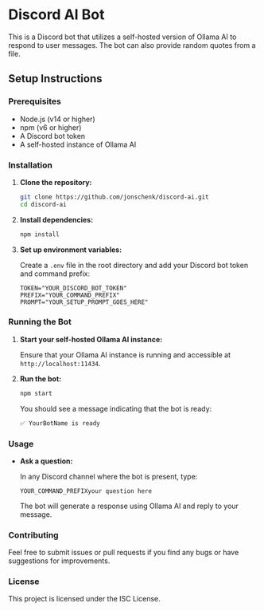 # Discord AI Bot

This is a Discord bot that utilizes a self-hosted version of Ollama AI to respond to user messages. The bot can also provide random quotes from a file.

## Setup Instructions

### Prerequisites

- Node.js (v14 or higher)
- npm (v6 or higher)
- A Discord bot token
- A self-hosted instance of Ollama AI

### Installation

1. **Clone the repository:**

    ```sh
    git clone https://github.com/jonschenk/discord-ai.git
    cd discord-ai
    ```

2. **Install dependencies:**

    ```sh
    npm install
    ```

3. **Set up environment variables:**

    Create a `.env` file in the root directory and add your Discord bot token and command prefix:

    ```env
    TOKEN="YOUR_DISCORD_BOT_TOKEN"
    PREFIX="YOUR_COMMAND_PREFIX"
    PROMPT="YOUR_SETUP_PROMPT_GOES_HERE"
    ```

### Running the Bot

1. **Start your self-hosted Ollama AI instance:**

    Ensure that your Ollama AI instance is running and accessible at `http://localhost:11434`.

2. **Run the bot:**

    ```sh
    npm start
    ```

    You should see a message indicating that the bot is ready:

    ```sh
    ✅ YourBotName is ready
    ```

### Usage

- **Ask a question:**

    In any Discord channel where the bot is present, type:

    ```
    YOUR_COMMAND_PREFIXyour question here
    ```

    The bot will generate a response using Ollama AI and reply to your message.

### Contributing

Feel free to submit issues or pull requests if you find any bugs or have suggestions for improvements.

### License

This project is licensed under the ISC License.